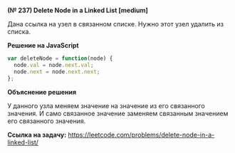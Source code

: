 **(№ 237) Delete Node in a Linked List [medium]**

Дана ссылка на узел в связанном списке. Нужно этот узел удалить из списка.

**Решение на JavaScript**

```javascript
var deleteNode = function(node) {
  node.val = node.next.val;
  node.next = node.next.next;
};
```

**Объяснение решения**

У данного узла меняем значение на значение из его связанного значения. И само связанное значение заменяем связанным значением его связанного значения.

**Ссылка на задачу:** https://leetcode.com/problems/delete-node-in-a-linked-list/